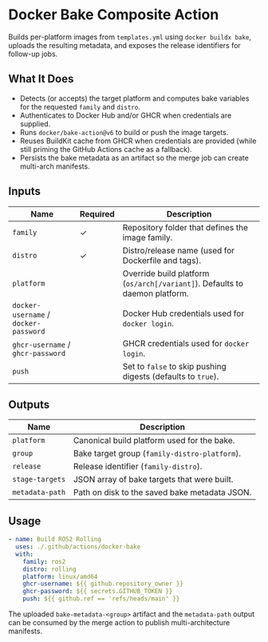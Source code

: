 # Docker Bake Composite Action

Builds per-platform images from `templates.yml` using `docker buildx bake`, uploads the resulting metadata, and exposes the release identifiers for follow-up jobs.

## What It Does
- Detects (or accepts) the target platform and computes bake variables for the requested `family` and `distro`.
- Authenticates to Docker Hub and/or GHCR when credentials are supplied.
- Runs `docker/bake-action@v6` to build or push the image targets.
- Reuses BuildKit cache from GHCR when credentials are provided (while still priming the GitHub Actions cache as a fallback).
- Persists the bake metadata as an artifact so the merge job can create multi-arch manifests.

## Inputs
| Name | Required | Description |
| --- | --- | --- |
| `family` | ✓ | Repository folder that defines the image family. |
| `distro` | ✓ | Distro/release name (used for Dockerfile and tags). |
| `platform` |  | Override build platform (`os/arch[/variant]`). Defaults to daemon platform. |
| `docker-username` / `docker-password` |  | Docker Hub credentials used for `docker login`. |
| `ghcr-username` / `ghcr-password` |  | GHCR credentials used for `docker login`. |
| `push` |  | Set to `false` to skip pushing digests (defaults to `true`). |

## Outputs
| Name | Description |
| --- | --- |
| `platform` | Canonical build platform used for the bake. |
| `group` | Bake target group (`family-distro-platform`). |
| `release` | Release identifier (`family-distro`). |
| `stage-targets` | JSON array of bake targets that were built. |
| `metadata-path` | Path on disk to the saved bake metadata JSON. |

## Usage
```yaml
- name: Build ROS2 Rolling
  uses: ./.github/actions/docker-bake
  with:
    family: ros2
    distro: rolling
    platform: linux/amd64
    ghcr-username: ${{ github.repository_owner }}
    ghcr-password: ${{ secrets.GITHUB_TOKEN }}
    push: ${{ github.ref == 'refs/heads/main' }}
```

The uploaded `bake-metadata-<group>` artifact and the `metadata-path` output can be consumed by the merge action to publish multi-architecture manifests.
